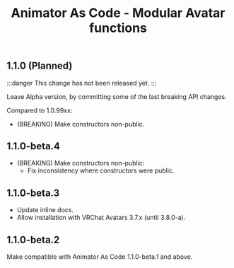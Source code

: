﻿---
title: Animator As Code - Modular Avatar functions
---

## 1.1.0 (Planned)

:::danger
This change has not been released yet.
:::

Leave Alpha version, by committing some of the last breaking API changes.

Compared to 1.0.99xx:
- (BREAKING) Make constructors non-public.

## 1.1.0-beta.4

- (BREAKING) Make constructors non-public:
  - Fix inconsistency where constructors were public.

## 1.1.0-beta.3

- Update inline docs.
- Allow installation with VRChat Avatars 3.7.x (until 3.8.0-a).

## 1.1.0-beta.2

Make compatible with Animator As Code 1.1.0-beta.1 and above.
